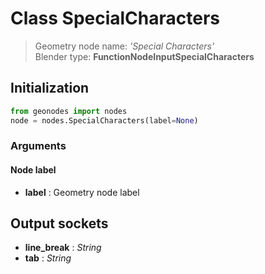 
# Class SpecialCharacters

> Geometry node name: _'Special Characters'_<br>Blender type:  **FunctionNodeInputSpecialCharacters**

## Initialization


```python
from geonodes import nodes
node = nodes.SpecialCharacters(label=None)
```


### Arguments


#### Node label



- **label** : Geometry node label



## Output sockets



- **line_break** : _String_
- **tab** : _String_


